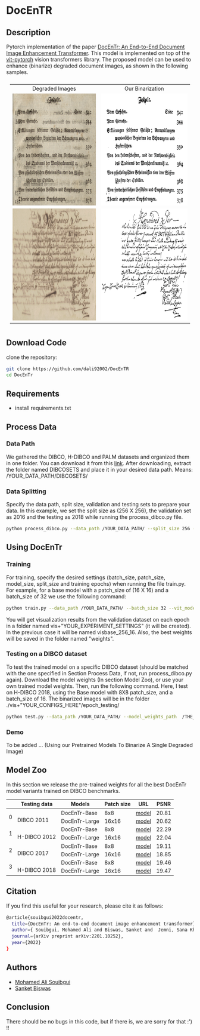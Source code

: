 # DocEnTR
 
## Description
Pytorch implementation of the paper [DocEnTr: An End-to-End Document Image Enhancement Transformer](https://arxiv.org/abs/2201.10252). This model is implemented on top of the [vit-pytorch](https://github.com/lucidrains/vit-pytorch) vision transformers library. The proposed model can be used to enhance (binarize) degraded document images, as shown in the following samples.
 
<table style="padding:10px">
    <tr>
        <td style="text-align:center">
            Degraded Images 
        </td>
        <td style="text-align:center">
            Our Binarization 
        </td>
    </tr>
    <tr>
        <td style="text-align:center"> 
            <img src="./git_images/3.png"  alt="1" width = 600px height = 300px >
        </td>
        <td style="text-align:center">
            <img src="./git_images/3_pred.png"  alt="2" width = 600px height = 300px>
        </td>
    </tr>
    <tr>
        <td style="text-align:center"> 
            <img src="./git_images/14.png"  alt="1" width = 600px height = 300px >
        </td>
        <td style="text-align:center">
            <img src="./git_images/14_pred.png"  alt="2" width = 600px height = 300px>
        </td>
    </tr>

</table>

## Download Code
clone the repository:
```bash
git clone https://github.com/dali92002/DocEnTR
cd DocEnTr
```
## Requirements
- install requirements.txt
## Process Data
### Data Path
We gathered the DIBCO, H-DIBCO and PALM datasets and organized them in one folder. You can download it from this [link](https://drive.google.com/file/d/16pIO4c-mA2kHc1I3uqMs7VwD4Jb4F1Vc/view?usp=sharing). After downloading, extract the folder named DIBCOSETS and place it in your desired data path. Means:  /YOUR_DATA_PATH/DIBCOSETS/
 
### Data Splitting
Specify the data path, split size, validation and testing sets to prepare your data. In this example, we set the split size as (256 X 256), the validation set as 2016 and the testing as 2018 while running the process_dibco.py file.
 
```bash
python process_dibco.py --data_path /YOUR_DATA_PATH/ --split_size 256 --testing_dataset 2018 --validation_dataset 2016
```
 
## Using DocEnTr
### Training
For training, specify the desired settings (batch_size, patch_size, model_size, split_size and training epochs) when running the file train.py. For example, for a base model with a patch_size of (16 X 16) and a batch_size of 32 we use the following command:
 
```bash
python train.py --data_path /YOUR_DATA_PATH/ --batch_size 32 --vit_model_size base --vit_patch_size 16 --epochs 151 --split_size 256 --validation_dataset 2016
```
You will get visualization results from the validation dataset on each epoch in a folder named vis+"YOUR_EXPERIMENT_SETTINGS" (it will be created). In the previous case it will be named visbase_256_16. Also, the best weights will be saved in the folder named "weights".
 
### Testing on a DIBCO dataset
To test the trained model on a specific DIBCO dataset (should be matched with the one specified in Section Process Data, if not, run process_dibco.py again). Download the model weights (In section Model Zoo), or use your own trained model weights. Then, run the following command. Here, I test on H-DIBCO 2018, using the Base model with 8X8 patch_size, and a batch_size of 16. The binarized images will be in the folder ./vis+"YOUR_CONFIGS_HERE"/epoch_testing/ 
```bash
python test.py --data_path /YOUR_DATA_PATH/ --model_weights_path  /THE_MODEL_WEIGHTS_PATH/  --batch_size 16 --vit_model_size base --vit_patch_size 8 --split_size 256 --testing_dataset 2018
```
### Demo
To be added ... (Using our Pretrained Models To Binarize A Single Degraded Image)

## Model Zoo
In this section we release the pre-trained weights for all the best DocEnTr model variants trained on DIBCO benchmarks. 
<!-- <style type="text/css">
.tg  {border-collapse:collapse;border-spacing:0;}
.tg td{border-color:black;border-style:solid;border-width:1px;font-family:Arial, sans-serif;font-size:14px;
  overflow:hidden;padding:10px 5px;word-break:normal;}
.tg th{border-color:black;border-style:solid;border-width:1px;font-family:Arial, sans-serif;font-size:14px;
  font-weight:normal;overflow:hidden;padding:10px 5px;word-break:normal;}
.tg .tg-baqh{text-align:center;vertical-align:top}
.tg .tg-c3ow{border-color:inherit;text-align:center;vertical-align:top}
.tg .tg-amwm{font-weight:bold;text-align:center;vertical-align:top}
</style> -->
<table class="tg">
<thead>
  <tr>
    <th class="tg-c3ow"></th>
    <th class="tg-c3ow">Testing data</th>
    <th class="tg-c3ow">Models</th>
    <th class="tg-c3ow">Patch size</th>
    <th class="tg-c3ow">URL</th>
    <th class="tg-baqh">PSNR</th>
  </tr>
</thead>
<tbody>
  <tr>
    <td class="tg-c3ow" rowspan="2">0</td>
    <td class="tg-c3ow" rowspan="2"><br>DIBCO 2011</td>
    <td class="tg-c3ow">DocEnTr-Base</td>
    <td class="tg-c3ow">8x8</td>
    <td class="tg-c3ow"><a href="https://drive.google.com/file/d/113X6gzFHTIkHZ3XYbyTcCWpQGV8QQzAs/view?usp=sharing" target="_blank" rel="noopener noreferrer">model</a></td>
    <td class="tg-amwm">20.81</td>
  </tr>
  <tr>
    <td class="tg-c3ow">DocEnTr-Large</td>
    <td class="tg-c3ow">16x16</td>
    <td class="tg-c3ow"><a href="https://drive.google.com/file/d/12UpSAVFJ90xly5hCqnaAu1_5gmxwFlD_/view?usp=sharing" target="_blank" rel="noopener noreferrer">model</a></td>
    <td class="tg-baqh">20.62</td>
  </tr>
  <tr>
    <td class="tg-c3ow" rowspan="2">1</td>
    <td class="tg-c3ow" rowspan="2"><br>H-DIBCO 2012</td>
    <td class="tg-c3ow">DocEnTr-Base</td>
    <td class="tg-c3ow">8x8</td>
    <td class="tg-c3ow"><a href="https://drive.google.com/file/d/1FKXAS8BetcB2pCwkOTNHIX4Rj5-tq-Ep/view?usp=sharing" target="_blank" rel="noopener noreferrer">model</a></td>
    <td class="tg-amwm">22.29</td>
  </tr>
  <tr>
    <td class="tg-c3ow">DocEnTr-Large</td>
    <td class="tg-c3ow">16x16</td>
    <td class="tg-c3ow"><a href="https://drive.google.com/file/d/1SwZLVJVJmm_o_kDcYDvLgx74gatUVGUh/view?usp=sharing" target="_blank" rel="noopener noreferrer">model</a></td>
    <td class="tg-baqh">22.04</td>
  </tr>
  <tr>
    <td class="tg-c3ow" rowspan="2">2</td>
    <td class="tg-c3ow" rowspan="2"><br>DIBCO 2017</td>
    <td class="tg-c3ow">DocEnTr-Base</td>
    <td class="tg-c3ow">8x8</td>
    <td class="tg-c3ow"><a href="https://drive.google.com/file/d/1ABR48OpTXV3hcGNGfkSNfvAHCQlztV1o/view?usp=sharing" target="_blank" rel="noopener noreferrer">model</a></td>
    <td class="tg-amwm">19.11</td>
  </tr>
  <tr>
    <td class="tg-c3ow">DocEnTr-Large</td>
    <td class="tg-c3ow">16x16</td>
    <td class="tg-c3ow"><a href="https://drive.google.com/file/d/1AlyPZJ7xviDggOKgeXE2kcVQQuz5BK6-/view?usp=sharing" target="_blank" rel="noopener noreferrer">model</a></td>
    <td class="tg-baqh">18.85</td>
  </tr>
  <tr>
    <td class="tg-c3ow" rowspan="2">3</td>
    <td class="tg-c3ow" rowspan="2"><br>H-DIBCO 2018</td>
    <td class="tg-c3ow">DocEnTr-Base</td>
    <td class="tg-c3ow">8x8</td>
    <td class="tg-c3ow"><a href="https://drive.google.com/file/d/1qnIDVA7C5BGInEIBT65OogT0N9ca_E97/view?usp=sharing" target="_blank" rel="noopener noreferrer">model</a></td>
    <td class="tg-baqh">19.46</td>
  </tr>
  <tr>
    <td class="tg-baqh">DocEnTr-Large</td>
    <td class="tg-baqh">16x16</td>
    <td class="tg-baqh"><a href="https://drive.google.com/file/d/1yCnFLTE6Yg3qHNCuERiTP5ErOka8jzZl/view?usp=sharing" target="_blank" rel="noopener noreferrer">model</a></td>
    <td class="tg-amwm">19.47</td>
  </tr>
</tbody>
</table>

## Citation

If you find this useful for your research, please cite it as follows:

```bash
@article{souibgui2022docentr,
  title={DocEnTr: An end-to-end document image enhancement transformer},
  author={ Souibgui, Mohamed Ali and Biswas, Sanket and  Jemni, Sana Khamekhem and Kessentini, Yousri and Forn{\'e}s, Alicia and Llad{\'o}s, Josep and Pal, Umapada},
  journal={arXiv preprint arXiv:2201.10252},
  year={2022}
}
```
## Authors
- [Mohamed Ali Souibgui](https://github.com/dali92002)
- [Sanket Biswas](https://github.com/biswassanket)
## Conclusion
There should be no bugs in this code, but if there is, we are sorry for that :') !! 
